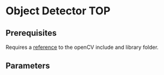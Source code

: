 # Object Detector TOP

## Prerequisites
Requires a [reference](https://github.com/TouchDesigner/CustomOperatorSamples#referencing-opencv-libraries) to the openCV include and library folder.

## Parameters
